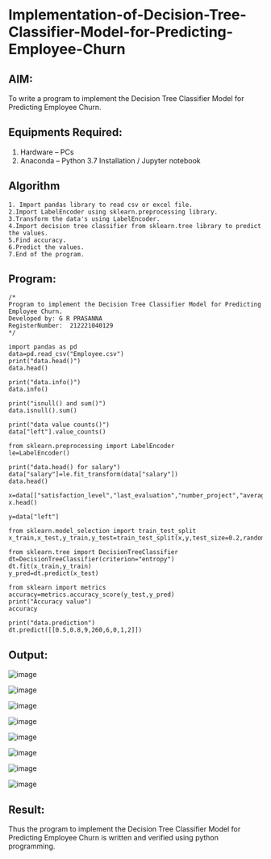 # Implementation-of-Decision-Tree-Classifier-Model-for-Predicting-Employee-Churn

## AIM:
To write a program to implement the Decision Tree Classifier Model for Predicting Employee Churn.

## Equipments Required:
1. Hardware – PCs
2. Anaconda – Python 3.7 Installation / Jupyter notebook

## Algorithm
```
1. Import pandas library to read csv or excel file.
2.Import LabelEncoder using sklearn.preprocessing library.
3.Transform the data's using LabelEncoder.
4.Import decision tree classifier from sklearn.tree library to predict the values.
5.Find accuracy.
6.Predict the values.
7.End of the program.
```

## Program:
```
/*
Program to implement the Decision Tree Classifier Model for Predicting Employee Churn.
Developed by: G R PRASANNA 
RegisterNumber:  212221040129
*/
```

```
import pandas as pd
data=pd.read_csv("Employee.csv")
print("data.head()")
data.head()

print("data.info()")
data.info()

print("isnull() and sum()")
data.isnull().sum()

print("data value counts()")
data["left"].value_counts()

from sklearn.preprocessing import LabelEncoder
le=LabelEncoder()

print("data.head() for salary")
data["salary"]=le.fit_transform(data["salary"])
data.head()

x=data[["satisfaction_level","last_evaluation","number_project","average_montly_hours","time_spend_company","Work_accident","promotion_last_5years","salary"]]
x.head()

y=data["left"]

from sklearn.model_selection import train_test_split
x_train,x_test,y_train,y_test=train_test_split(x,y,test_size=0.2,random_state=100)

from sklearn.tree import DecisionTreeClassifier
dt=DecisionTreeClassifier(criterion="entropy")
dt.fit(x_train,y_train)
y_pred=dt.predict(x_test)

from sklearn import metrics
accuracy=metrics.accuracy_score(y_test,y_pred)
print("Accuracy value")
accuracy

print("data.prediction")
dt.predict([[0.5,0.8,9,260,6,0,1,2]])

```
## Output:


![image](https://github.com/KARTHICKRAJM84/Implementation-of-Decision-Tree-Classifier-Model-for-Predicting-Employee-Churn/assets/128134963/958cbec4-4002-460d-8eeb-baffd7324071)

![image](https://github.com/KARTHICKRAJM84/Implementation-of-Decision-Tree-Classifier-Model-for-Predicting-Employee-Churn/assets/128134963/ec41ff4a-bd88-4d4f-bf88-8c6c454216ad)


![image](https://github.com/KARTHICKRAJM84/Implementation-of-Decision-Tree-Classifier-Model-for-Predicting-Employee-Churn/assets/128134963/81025151-7460-4660-99ec-acf63a05a3fd)



![image](https://github.com/KARTHICKRAJM84/Implementation-of-Decision-Tree-Classifier-Model-for-Predicting-Employee-Churn/assets/128134963/dd4cde60-d662-4af5-90fe-6ae23a5d19a8)


![image](https://github.com/KARTHICKRAJM84/Implementation-of-Decision-Tree-Classifier-Model-for-Predicting-Employee-Churn/assets/128134963/57e80db7-be41-4536-ae75-5a7682768d52)


![image](https://github.com/KARTHICKRAJM84/Implementation-of-Decision-Tree-Classifier-Model-for-Predicting-Employee-Churn/assets/128134963/5a70094e-c2d9-46f2-8196-79e4d7d53ac0)

![image](https://github.com/KARTHICKRAJM84/Implementation-of-Decision-Tree-Classifier-Model-for-Predicting-Employee-Churn/assets/128134963/6cdf663d-bd24-4b30-b981-214d24c08a8d)

![image](https://github.com/KARTHICKRAJM84/Implementation-of-Decision-Tree-Classifier-Model-for-Predicting-Employee-Churn/assets/128134963/25c7046b-0a8d-49e7-afad-22f494c64043)


## Result:
Thus the program to implement the  Decision Tree Classifier Model for Predicting Employee Churn is written and verified using python programming.
